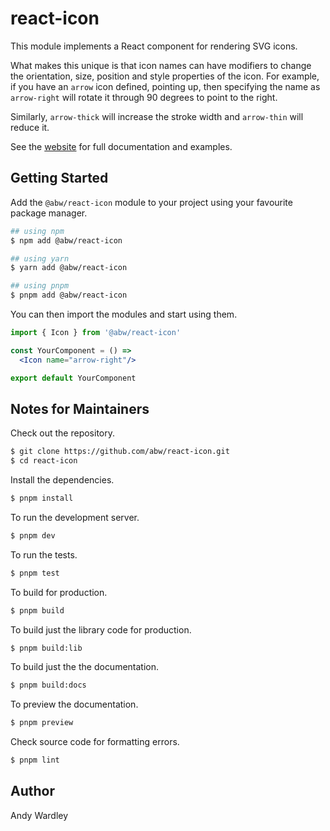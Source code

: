 # react-icon

This module implements a React component for rendering SVG icons.

What makes this unique is that icon names can have modifiers to change the
orientation, size, position and style properties of the icon.  For example,
if you have an `arrow` icon defined, pointing up, then specifying the name
as `arrow-right` will rotate it through 90 degrees to point to the right.

Similarly, `arrow-thick` will increase the stroke width and `arrow-thin` will
reduce it.

See the [website](https://abw.github.io/react-icon) for full documentation
and examples.

## Getting Started

Add the `@abw/react-icon` module to your project using your favourite
package manager.

```bash
## using npm
$ npm add @abw/react-icon

## using yarn
$ yarn add @abw/react-icon

## using pnpm
$ pnpm add @abw/react-icon
```

You can then import the modules and start using them.

```jsx
import { Icon } from '@abw/react-icon'

const YourComponent = () =>
  <Icon name="arrow-right"/>

export default YourComponent
```

## Notes for Maintainers

Check out the repository.

```bash
$ git clone https://github.com/abw/react-icon.git
$ cd react-icon
```

Install the dependencies.

```bash
$ pnpm install
```

To run the development server.

```bash
$ pnpm dev
```

To run the tests.

```bash
$ pnpm test
```

To build for production.

```bash
$ pnpm build
```

To build just the library code for production.

```bash
$ pnpm build:lib
```

To build just the the documentation.

```bash
$ pnpm build:docs
```

To preview the documentation.

```bash
$ pnpm preview
```

Check source code for formatting errors.

```bash
$ pnpm lint
```

## Author

Andy Wardley